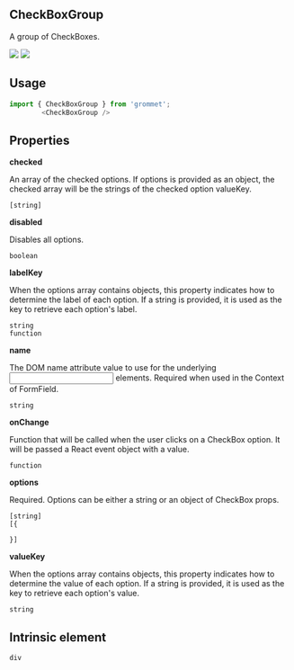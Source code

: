 ## CheckBoxGroup
A group of CheckBoxes.

[![](https://cdn-images-1.medium.com/fit/c/120/120/1*TD1P0HtIH9zF0UEH28zYtw.png)](https://storybook.grommet.io/?selectedKind=CheckBoxGroup&full=0&addons=0&stories=1&panelRight=0) [![](https://codesandbox.io/static/img/play-codesandbox.svg)](https://codesandbox.io/s/github/grommet/grommet-sandbox?initialpath=checkboxgroup&module=%2Fsrc%2FCheckBoxGroup.js)
## Usage

```javascript
import { CheckBoxGroup } from 'grommet';
        <CheckBoxGroup />
```

## Properties

**checked**

An array of the checked options. If options is provided as an object, the
      checked array will be the strings of the checked option valueKey.

```
[string]
```

**disabled**

Disables all options.

```
boolean
```

**labelKey**

When the options array contains objects, this property indicates how
        to determine the label of each option. If a string is
        provided, it is used as the key to retrieve each option's label.

```
string
function
```

**name**

The DOM name attribute value to use for the underlying <input/> 
      elements. Required when used in the Context of FormField.

```
string
```

**onChange**

Function that will be called when the user clicks on a CheckBox option. 
      It will be passed a React event object with a value.

```
function
```

**options**

Required. Options can be either a string or an object of CheckBox props.

```
[string]
[{

}]
```

**valueKey**

When the options array contains objects, this property indicates how
        to determine the value of each option. If a string is
        provided, it is used as the key to retrieve each option's value.

```
string
```
  
## Intrinsic element

```
div
```